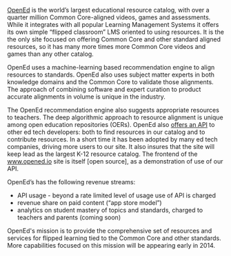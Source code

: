 [OpenEd](http://opened.io) is the world’s largest educational resource catalog, with over a quarter million Common Core-aligned videos, games and assessments. While it integrates with all popular Learning Management Systems it offers its own simple “flipped classroom” LMS oriented to using resources.    It is the the only site focused on offering Common Core and other standard aligned resources, so it has many more times more Common Core videos and games than any other catalog.

OpenEd uses a machine-learning based recommendation engine to align resources to standards.  OpenEd also uses subject matter experts in both knowledge domains and the Common Core to validate those alignments.  The approach of combining software and expert curation to product accurate alignments in volume is unique in the industry.  

The OpenEd recommendation engine also suggests appropriate resources to teachers.  The deep algorithmic approach to resource alignment is unique among open education repositories (OERs).  OpenEd also [offers an API](http://docs.opened.apiary.io) to other ed tech developers: both to find resources in our catalog and to contribute resources. In a short time it has been adopted by many ed tech companies, driving more users to our site.  It also insures that the site will keep lead as the largest K-12 resource catalog. The frontend of the www.opened.io site is itself [open source], as a demonstration of use of our API.
 
OpenEd’s has the following revenue streams:
* API usage - beyond a rate limited level of usage use of API is charged
* revenue share on paid content (“app store model”) 
* analytics on student mastery of topics and standards, charged to teachers and parents (coming soon)

OpenEd's mission is to provide the comprehensive set of resources and services for flipped learning tied to the Common Core and other standards.  More capabilities focused on this mission will be appearing early in 2014.   

